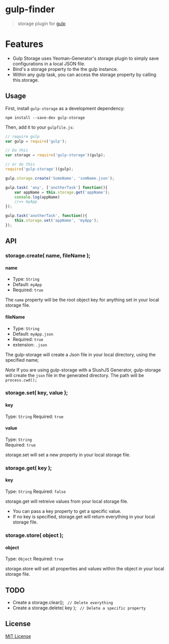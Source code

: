 <!-- (PLUGIN AUTHOR: Please read [Plugin README conventions](https://github.com/wearefractal/gulp/wiki/Plugin-README-Conventions), then delete this line) -->

# gulp-finder
<!-- [![NPM version][npm-image]][npm-url] [![Build Status][travis-image]][travis-url]  [![Coverage Status][coveralls-image]][coveralls-url] [![Dependency Status][depstat-image]][depstat-url] -->

> storage plugin for [gulp](https://github.com/wearefractal/gulp)


# Features

- Gulp Storage uses Yeoman-Generator's storage plugin to simply save configurations in a local JSON file. 
- Bind's a storage property to the the gulp instance. 
- Within any gulp task, you can access the storage property by calling this.storage.

## Usage

First, install `gulp-storage` as a development dependency:

```shell
npm install --save-dev gulp-storage
```

Then, add it to your `gulpfile.js`:

```javascript
// require gulp
var gulp = require('gulp');

// Do this
var storage = require('gulp-storage')(gulp);

// or do this
require('gulp-storage')(gulp);

gulp.storage.create('SomeName', 'somName.json');

gulp.task( 'any', ['anotherTask'] function(){
    var appName = this.storage.get('appName');
    console.log(appName)
    //=> myApp
});

gulp.task('anotherTask', function(){
    this.storage.set('appName', 'myApp');
});
```

## API

### storage.create( name, fileName );

#### name
- Type: `String`  
- Default: `myApp`
- Required: `true`

The `name` property will be the root object key for anything set in your local storage file.

#### fileName
- Type: `String`
- Default: `myApp.json`
- Required: `true`
- extension: `.json`

The gulp-storage will create a Json file in your local directory, using the specified name;

*Note* If you are using gulp-storage with a SlushJS Generator, gulp-storage will create the `json` file in the generated directory.
The path will be `process.cwd();`


### storage.set( key, value );

#### key
Type: `String`
Required: `true`

#### value
Type: `String`  
Required: `true`

storage.set will set a new property in your local storage file.

### storage.get( key );

#### key
Type: `String` 
Required: `false`

storage.get will retreive values from your local storage file.
- You can pass a key property to get a specific value.
- If no key is specified, storage.get will return everything in your local storage file.

### storage.store( object );

#### object
Type: `Object`
Required: `true`

storage.store will set all properties and values within the object in your local storage file.


## TODO
- Create a storage.clear(); ` // Delete everything`
- Create a storage.delete( key ); ` // Delete a specific property`

## License

[MIT License](http://en.wikipedia.org/wiki/MIT_License)

[npm-url]: https://npmjs.org/package/gulp-storage
[npm-image]: https://badge.fury.io/js/gulp-storage.png

[travis-url]: http://travis-ci.org/JoelCoxOKC/gulp-storage
[travis-image]: https://secure.travis-ci.org/JoelCoxOKC/gulp-storage.png?branch=master

[coveralls-url]: https://coveralls.io/r/JoelCoxOKC/gulp-storage
[coveralls-image]: https://coveralls.io/repos/JoelCoxOKC/gulp-storage/badge.png

[depstat-url]: https://david-dm.org/JoelCoxOKC/gulp-storage
[depstat-image]: https://david-dm.org/JoelCoxOKC/gulp-storage.png
